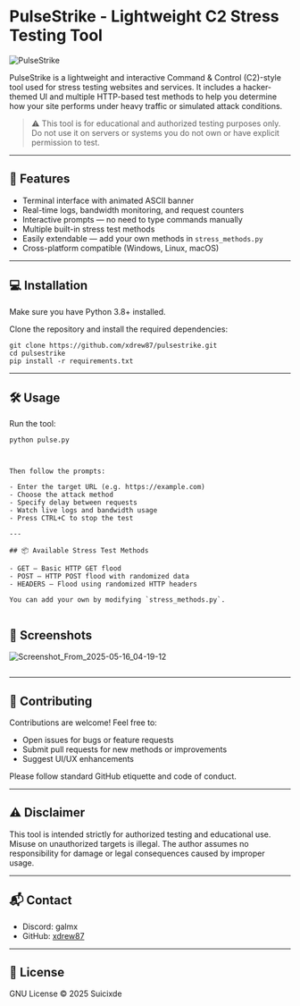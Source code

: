# PulseStrike - Lightweight C2 Stress Testing Tool

![PulseStrike](https://img.shields.io/badge/PulseStrike-C2%20Stress%20Tool-green)

PulseStrike is a lightweight and interactive Command & Control (C2)-style tool used for stress testing websites and services. It includes a hacker-themed UI and multiple HTTP-based test methods to help you determine how your site performs under heavy traffic or simulated attack conditions.

> ⚠️ This tool is for educational and authorized testing purposes only. Do not use it on servers or systems you do not own or have explicit permission to test.

---

## 🚀 Features

- Terminal interface with animated ASCII banner  
- Real-time logs, bandwidth monitoring, and request counters  
- Interactive prompts — no need to type commands manually  
- Multiple built-in stress test methods  
- Easily extendable — add your own methods in `stress_methods.py`  
- Cross-platform compatible (Windows, Linux, macOS)

---

## 💻 Installation

Make sure you have Python 3.8+ installed.

Clone the repository and install the required dependencies:

```
git clone https://github.com/xdrew87/pulsestrike.git
cd pulsestrike
pip install -r requirements.txt
```

---

## 🛠️ Usage

Run the tool:
```
python pulse.py



Then follow the prompts:

- Enter the target URL (e.g. https://example.com)  
- Choose the attack method  
- Specify delay between requests  
- Watch live logs and bandwidth usage  
- Press CTRL+C to stop the test

---

## 📦 Available Stress Test Methods

- GET — Basic HTTP GET flood  
- POST — HTTP POST flood with randomized data  
- HEADERS — Flood using randomized HTTP headers  

You can add your own by modifying `stress_methods.py`.

```
```
```

## 📸 Screenshots
![Screenshot_From_2025-05-16_04-19-12](https://github.com/user-attachments/assets/c3e6b76c-1a02-4017-a52b-3210ef0c1cf1)
```
```
---

## 🤝 Contributing

Contributions are welcome! Feel free to:

- Open issues for bugs or feature requests  
- Submit pull requests for new methods or improvements  
- Suggest UI/UX enhancements  

Please follow standard GitHub etiquette and code of conduct.

---

## ⚠️ Disclaimer

This tool is intended strictly for authorized testing and educational use. Misuse on unauthorized targets is illegal. The author assumes no responsibility for damage or legal consequences caused by improper usage.

---

## 📬 Contact

- Discord: galmx
- GitHub: [xdrew87](https://github.com/xdrew87)

---

## 🪪 License

GNU License © 2025 Suicixde
